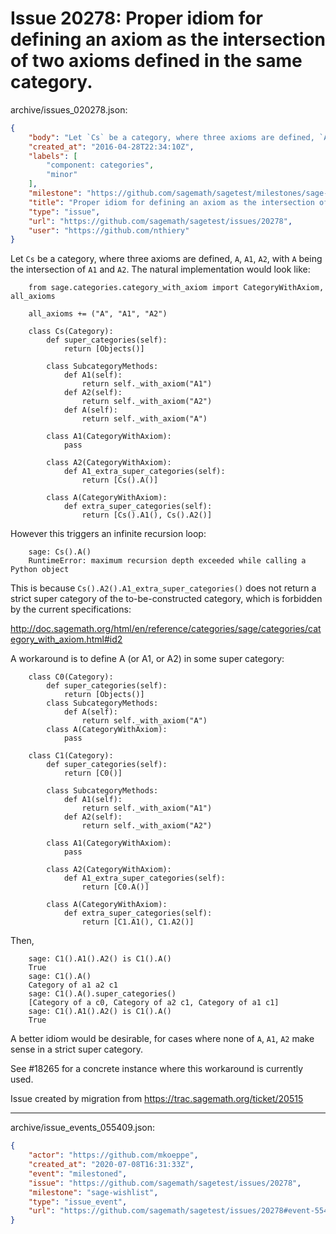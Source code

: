 # Issue 20278: Proper idiom for defining an axiom as the intersection of two axioms defined in the same category.

archive/issues_020278.json:
```json
{
    "body": "Let `Cs` be a category, where three axioms are defined, `A`, `A1`,\n`A2`, with `A` being the intersection of `A1` and `A2`. The natural\nimplementation would look like:\n\n```\n    from sage.categories.category_with_axiom import CategoryWithAxiom, all_axioms\n\n    all_axioms += (\"A\", \"A1\", \"A2\")\n\n    class Cs(Category):\n        def super_categories(self):\n            return [Objects()]\n\n        class SubcategoryMethods:\n            def A1(self):\n                return self._with_axiom(\"A1\")\n            def A2(self):\n                return self._with_axiom(\"A2\")\n            def A(self):\n                return self._with_axiom(\"A\")\n\n        class A1(CategoryWithAxiom):\n            pass\n\n        class A2(CategoryWithAxiom):\n            def A1_extra_super_categories(self):\n                return [Cs().A()]\n\n        class A(CategoryWithAxiom):\n            def extra_super_categories(self):\n                return [Cs().A1(), Cs().A2()]\n```\n\nHowever this triggers an infinite recursion loop:\n\n```\n    sage: Cs().A()\n    RuntimeError: maximum recursion depth exceeded while calling a Python object\n```\n\nThis is because `Cs().A2().A1_extra_super_categories()` does not\nreturn a strict super category of the to-be-constructed category,\nwhich is forbidden by the current specifications:\n\nhttp://doc.sagemath.org/html/en/reference/categories/sage/categories/category_with_axiom.html#id2\n\nA workaround is to define A (or A1, or A2) in some super category:\n\n```\n    class C0(Category):\n        def super_categories(self):\n            return [Objects()]\n        class SubcategoryMethods:\n            def A(self):\n                return self._with_axiom(\"A\")\n        class A(CategoryWithAxiom):\n            pass\n\n    class C1(Category):\n        def super_categories(self):\n            return [C0()]\n\n        class SubcategoryMethods:\n            def A1(self):\n                return self._with_axiom(\"A1\")\n            def A2(self):\n                return self._with_axiom(\"A2\")\n\n        class A1(CategoryWithAxiom):\n            pass\n\n        class A2(CategoryWithAxiom):\n            def A1_extra_super_categories(self):\n                return [C0.A()]\n\n        class A(CategoryWithAxiom):\n            def extra_super_categories(self):\n                return [C1.A1(), C1.A2()]\n```\nThen,\n\n```\n    sage: C1().A1().A2() is C1().A()\n    True\n    sage: C1().A()\n    Category of a1 a2 c1\n    sage: C1().A().super_categories()\n    [Category of a c0, Category of a2 c1, Category of a1 c1]\n    sage: C1().A1().A2() is C1().A()\n    True\n```\n\nA better idiom would be desirable, for cases where none of `A`, `A1`,\n`A2` make sense in a strict super category.\n\nSee #18265 for a concrete instance where this workaround is currently\nused.\n\nIssue created by migration from https://trac.sagemath.org/ticket/20515\n\n",
    "created_at": "2016-04-28T22:34:10Z",
    "labels": [
        "component: categories",
        "minor"
    ],
    "milestone": "https://github.com/sagemath/sagetest/milestones/sage-wishlist",
    "title": "Proper idiom for defining an axiom as the intersection of two axioms defined in the same category.",
    "type": "issue",
    "url": "https://github.com/sagemath/sagetest/issues/20278",
    "user": "https://github.com/nthiery"
}
```
Let `Cs` be a category, where three axioms are defined, `A`, `A1`,
`A2`, with `A` being the intersection of `A1` and `A2`. The natural
implementation would look like:

```
    from sage.categories.category_with_axiom import CategoryWithAxiom, all_axioms

    all_axioms += ("A", "A1", "A2")

    class Cs(Category):
        def super_categories(self):
            return [Objects()]

        class SubcategoryMethods:
            def A1(self):
                return self._with_axiom("A1")
            def A2(self):
                return self._with_axiom("A2")
            def A(self):
                return self._with_axiom("A")

        class A1(CategoryWithAxiom):
            pass

        class A2(CategoryWithAxiom):
            def A1_extra_super_categories(self):
                return [Cs().A()]

        class A(CategoryWithAxiom):
            def extra_super_categories(self):
                return [Cs().A1(), Cs().A2()]
```

However this triggers an infinite recursion loop:

```
    sage: Cs().A()
    RuntimeError: maximum recursion depth exceeded while calling a Python object
```

This is because `Cs().A2().A1_extra_super_categories()` does not
return a strict super category of the to-be-constructed category,
which is forbidden by the current specifications:

http://doc.sagemath.org/html/en/reference/categories/sage/categories/category_with_axiom.html#id2

A workaround is to define A (or A1, or A2) in some super category:

```
    class C0(Category):
        def super_categories(self):
            return [Objects()]
        class SubcategoryMethods:
            def A(self):
                return self._with_axiom("A")
        class A(CategoryWithAxiom):
            pass

    class C1(Category):
        def super_categories(self):
            return [C0()]

        class SubcategoryMethods:
            def A1(self):
                return self._with_axiom("A1")
            def A2(self):
                return self._with_axiom("A2")

        class A1(CategoryWithAxiom):
            pass

        class A2(CategoryWithAxiom):
            def A1_extra_super_categories(self):
                return [C0.A()]

        class A(CategoryWithAxiom):
            def extra_super_categories(self):
                return [C1.A1(), C1.A2()]
```
Then,

```
    sage: C1().A1().A2() is C1().A()
    True
    sage: C1().A()
    Category of a1 a2 c1
    sage: C1().A().super_categories()
    [Category of a c0, Category of a2 c1, Category of a1 c1]
    sage: C1().A1().A2() is C1().A()
    True
```

A better idiom would be desirable, for cases where none of `A`, `A1`,
`A2` make sense in a strict super category.

See #18265 for a concrete instance where this workaround is currently
used.

Issue created by migration from https://trac.sagemath.org/ticket/20515





---

archive/issue_events_055409.json:
```json
{
    "actor": "https://github.com/mkoeppe",
    "created_at": "2020-07-08T16:31:33Z",
    "event": "milestoned",
    "issue": "https://github.com/sagemath/sagetest/issues/20278",
    "milestone": "sage-wishlist",
    "type": "issue_event",
    "url": "https://github.com/sagemath/sagetest/issues/20278#event-55409"
}
```

